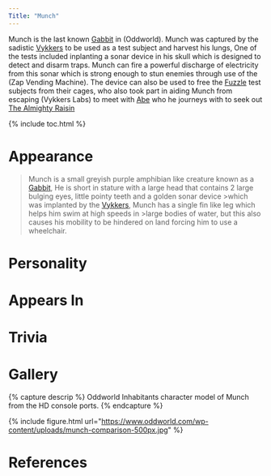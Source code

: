 ```yaml
---
Title: "Munch"
---
```


Munch is the last known [Gabbit](/species/gabbit) in (Oddworld).
Munch was captured by the sadistic [Vykkers](/species/Vykkers) to be used as a test subject and harvest his lungs,
One of the tests included inplanting a sonar device in his skull which is designed to detect and disarm traps.
Munch can fire a powerful discharge of electricity from this sonar which is strong enough to stun enemies through use of the (Zap Vending Machine).
The device can also be used to free the [Fuzzle](/species/fuzzle) test subjects from their cages, who also took part in aiding Munch from escaping (Vykkers Labs) to meet with [Abe](/characters/abe) who he journeys with to seek out [The Almighty Raisin](/characters/thealmightyraisin)

{% include toc.html %}

# Appearance
>Munch is a small greyish purple amphibian like creature known as a [Gabbit](/species/gabbit),
>He is short in stature with a large head that contains 2 large bulging eyes, little pointy teeth and a golden sonar device >which was implanted by the [Vykkers](/species/vykkers), Munch has a single fin like leg which helps him swim at high speeds in >large bodies of water, but this also causes his mobility to be hindered on land forcing him to use a wheelchair.

# Personality

# Appears In

# Trivia

# Gallery
{% capture descrip %} Oddworld Inhabitants character model of Munch from the HD console ports. {% endcapture %}

{% include figure.html url="https://www.oddworld.com/wp-content/uploads/munch-comparison-500px.jpg" %}

# References
